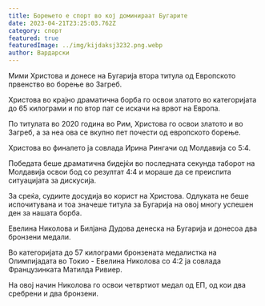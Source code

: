 ```yaml
---
title: Борењето е спорт во кој доминираат Бугарите
date: 2023-04-21T23:25:03.762Z
category: спорт
featured: true
featuredImage: ../img/kijdaksj3232.png.webp
author: Вардарски
---
```


Мими Христова и донесе на Бугарија втора титула од Европското првенство во борење во Загреб.

Христова во крајно драматична борба го освои златото во категоријата до 65 килограми и по втор пат се искачи на врвот на Европа.

По титулата во 2020 година во Рим, Христова го освои златото и во Загреб, а за неа ова се вкупно пет почести од европското борење.

Христова во финалето ја совлада Ирина Рингачи од Молдавија со 5:4.

Победата беше драматична бидејќи во последната секунда таборот на Молдавија освои бод со резултат 4:4 и мораше да се преиспита ситуацијата за дискусија.

За среќа, судиите досудија во корист на Христова. Одлуката не беше испочитувана и тоа значеше титула за Бугарија на овој многу успешен ден за нашата борба.

Евелина Николова и Билјана Дудова денеска на Бугарија и донесоа два бронзени медали.

Во категоријата до 57 килограми бронзената медалистка на Олимпијадата во Токио - Евелина Николова со 4:2 ја совлада Французинката Матилда Ривиер.

На овој начин Николова го освои четвртиот медал од ЕП, од кои два сребрени и два бронзени.
